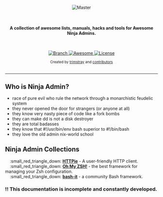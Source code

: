 <p align="center">
    <img src="https://github.com/trimstray/awesome-ninja-admins/blob/master/doc/img/awesome_ninja_admins.png"
        alt="Master">
</p>

<br>

<h4 align="center">A collection of awesome lists, manuals, hacks and tools for <b>Awesome Ninja Admins</b>.</h4>

<br>

<p align="center">
  <a href="https://github.com/trimstray/awesome-ninja-admins/tree/master">
    <img src="https://img.shields.io/badge/Branch-master-green.svg?longCache=true"
        alt="Branch">
  </a>
  <a href="https://awesome.re">
    <img src="https://awesome.re/badge.svg"
        alt="Awesome">
  <a href="http://www.gnu.org/licenses/">
    <img src="https://img.shields.io/badge/license-GNU-blue.svg?longCache=true"
        alt="License">
  </a>
</p>

<div align="center">
  <sub>Created by
  <a href="https://twitter.com/trimstray">trimstray</a> and
  <a href="https://github.com/trimstray/awesome-ninja-admins/graphs/contributors">
    contributors
  </a>
</div>

<br>

***

## Who is Ninja Admin?

- race of pure evil who rule the network through a monarchistic feudelic system
- they never opened the door for strangers (or anyone at all)
- they know very nasty piece of code like a fork bombs
- they can make dd is not a disk destroyer
- they are total badasses
- they know that #!/usr/bin/env bash superior to #!/bin/bash
- they love the old admin nix-world school

## Ninja Admin Collections

<p>
&nbsp;&nbsp;&nbsp;&nbsp;:small_red_triangle_down: <a href="https://github.com/jkbrzt/httpie"><b>HTTPie</b></a> - A user-friendly HTTP client.<br>
&nbsp;&nbsp;&nbsp;&nbsp;:small_red_triangle_down: <a href="https://ohmyz.sh/"><b>Oh My ZSH!</b></a> - the best framework for managing your Zsh configuration.<br>
&nbsp;&nbsp;&nbsp;&nbsp;:small_red_triangle_down: <a href="https://github.com/Bash-it/bash-it"><b>bash-it</b></a> - a community Bash framework.<br>
</p>

### :bangbang: **This documentation is incomplete and constantly developed.**
